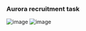 ### Aurora recruitment task
![image](https://github.com/andreyko-2003/Aurora/assets/86674966/e49fa951-1e70-4f4a-b929-8ac59931d853)
![image](https://github.com/andreyko-2003/Aurora/assets/86674966/bc22bddc-2305-4204-9c42-9ac8b469ab35)
